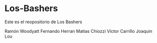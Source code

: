 # Los-Bashers
Este es el reopositorio de Los Bashers

Ramón Woodyatt
Fernando Herran
Matias Chiozzi
Víctor Carrillo
Joaquin Lou
